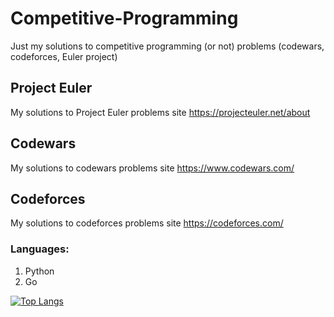# Competitive-Programming
Just my solutions to competitive programming (or not) problems (codewars, codeforces, Euler project)

## Project Euler
  My solutions to Project Euler problems site
  https://projecteuler.net/about

## Codewars
  My solutions to codewars problems site 
  https://www.codewars.com/

## Codeforces
  My solutions to codeforces problems site 
  https://codeforces.com/

 ### Languages:
  1. Python
  2. Go

[![Top Langs](https://github-readme-stats.vercel.app/api/top-langs/?username=Lamiel01)](https://github.com/Lamiel01/)

